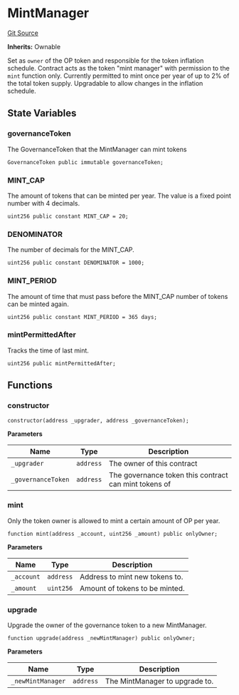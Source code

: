# MintManager
[Git Source](https://github.com/ethereum-optimism/optimism/blob/f7b73857601914eeea6fc4c1ba46ae99ca744d97/contracts/governance/MintManager.sol)

**Inherits:**
Ownable

Set as `owner` of the OP token and responsible for the token inflation schedule.
Contract acts as the token "mint manager" with permission to the `mint` function only.
Currently permitted to mint once per year of up to 2% of the total token supply.
Upgradable to allow changes in the inflation schedule.


## State Variables
### governanceToken
The GovernanceToken that the MintManager can mint tokens


```solidity
GovernanceToken public immutable governanceToken;
```


### MINT_CAP
The amount of tokens that can be minted per year. The value is a fixed
point number with 4 decimals.


```solidity
uint256 public constant MINT_CAP = 20;
```


### DENOMINATOR
The number of decimals for the MINT_CAP.


```solidity
uint256 public constant DENOMINATOR = 1000;
```


### MINT_PERIOD
The amount of time that must pass before the MINT_CAP number of tokens can
be minted again.


```solidity
uint256 public constant MINT_PERIOD = 365 days;
```


### mintPermittedAfter
Tracks the time of last mint.


```solidity
uint256 public mintPermittedAfter;
```


## Functions
### constructor


```solidity
constructor(address _upgrader, address _governanceToken);
```
**Parameters**

|Name|Type|Description|
|----|----|-----------|
|`_upgrader`|`address`|       The owner of this contract|
|`_governanceToken`|`address`|The governance token this contract can mint tokens of|


### mint

Only the token owner is allowed to mint a certain amount of OP per year.


```solidity
function mint(address _account, uint256 _amount) public onlyOwner;
```
**Parameters**

|Name|Type|Description|
|----|----|-----------|
|`_account`|`address`|Address to mint new tokens to.|
|`_amount`|`uint256`| Amount of tokens to be minted.|


### upgrade

Upgrade the owner of the governance token to a new MintManager.


```solidity
function upgrade(address _newMintManager) public onlyOwner;
```
**Parameters**

|Name|Type|Description|
|----|----|-----------|
|`_newMintManager`|`address`|The MintManager to upgrade to.|



